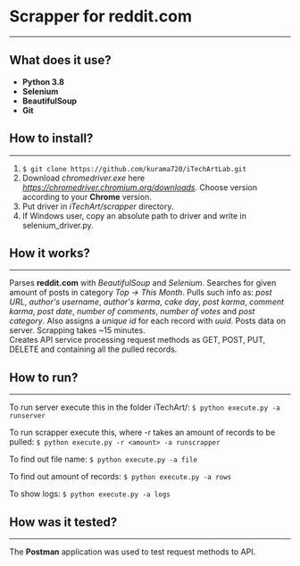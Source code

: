 # Scrapper for reddit.com

---
## What does it use?
- **Python 3.8**
- **Selenium**
- **BeautifulSoup**
- **Git**

## How to install?

---

1. ```$ git clone https://github.com/kurama720/iTechArtLab.git```  
2. Download _chromedriver.exe_ here _https://chromedriver.chromium.org/downloads_. Choose version according to your
**Chrome** version.  
3. Put driver in _iTechArt/scrapper_ directory.
4. If Windows user, copy an absolute path to driver and write in selenium_driver.py.

## How it works?

---
Parses **reddit.com** with _BeautifulSoup_ and _Selenium_. Searches for given amount of posts in category _Top ->
This Month_. Pulls such info as: _post URL_, _author's username_, _author's karma_, _cake day_, _post karma_,
_comment karma_, _post date_, _number of comments_, _number of votes_ and _post category_. Also assigns a _unique id_
for each record with _uuid_. Posts data on server. Scrapping takes ~15 minutes.  
Creates API service processing request methods as GET, POST, PUT, DELETE and containing all the pulled records.

## How to run?

---
To run server execute this in the folder iTechArt/:
```$ python execute.py -a runserver```

To run scrapper execute this, where -r takes an amount of records to be pulled:
```$ python execute.py -r <amount> -a runscrapper```

To find out file name:
```$ python execute.py -a file```

To find out amount of records:
```$ python execute.py -a rows```

To show logs:
```$ python execute.py -a logs```

## How was it tested?

---
The **Postman** application was used to test request methods to API.